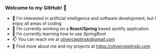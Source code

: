 ### Welcome to my GitHub! 👋

- 👀 I'm interested in artificial intelligence and software development, but I enjoy all areas of coding
- 🔭 I’m currently working on a **React/Spring** based spotify application
- 🌱 I’m currently learning how to use _SpringBoot_
- 📫 You can reach me at olivercieplinski@gmail.com
- 🎈 Find more about me and my projects at https://olivercieplinski.com

